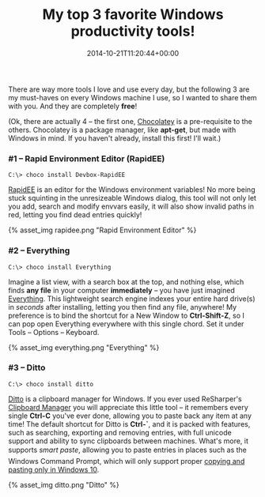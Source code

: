 ﻿---
title: My top 3 favorite Windows productivity tools!
date: 2014-10-21T11:20:44+00:00
---
There are way more tools I love and use every day, but the following 3 are my must-haves on every Windows machine I use, so I wanted to share them with you. And they are completely **free**!

<!-- more -->

(Ok, there are actually 4 &ndash; the first one, [Chocolatey](https://chocolatey.org/) is a pre-requisite to the others. Chocolatey is a package manager, like **apt-get**, but made with Windows in mind. If you haven't already, install this first! I'll wait.)

### #1 &ndash; Rapid Environment Editor (RapidEE)

<div class="nuget-badge">
  <code>C:\&gt; choco install Devbox-RapidEE</code>
</div>

[RapidEE](http://www.rapidee.com) is an editor for the Windows environment variables! No more being stuck squinting in the unresizeable Windows dialog, this tool will not only let you add, search and modify envvars easily, it will also show invalid paths in red, letting you find dead entries quickly!

{% asset_img rapidee.png "Rapid Environment Editor" %}

### #2 &ndash; Everything

<div class="nuget-badge">
  <code>C:\&gt; choco install Everything</code>
</div>

Imagine a list view, with a search box at the top, and nothing else, which finds **any file** in your computer **immediately** &ndash; you have just imagined [Everything](http://www.voidtools.com/). This lightweight search engine indexes your entire hard drive(s) in _seconds_ after installing, letting you then find any file, anywhere! My preference is to bind the shortcut for a New Window to **Ctrl-Shift-Z**, so I can pop open Everything everywhere with this single chord. Set it under Tools &ndash; Options &ndash; Keyboard.

{% asset_img everything.png "Everything" %}

### #3 &ndash; Ditto

<div class="nuget-badge">
  <code>C:\&gt; choco install ditto</code>
</div>

[Ditto](http://ditto-cp.sourceforge.net/) is a clipboard manager for Windows. If you ever used ReSharper's [Clipboard Manager](https://www.jetbrains.com/resharper/webhelp/Coding_Assistance__Multiple_Entries_Clipboard.html) you will appreciate this little tool &ndash; it remembers every single **Ctrl-C** you've ever done, allowing you to paste back any item at any time! The default shortcut for Ditto is **Ctrl-\`**, and it is packed with features, such as searching, exporting and removing entries, with full unicode support and ability to sync clipboards between machines. What's more, it supports *smart paste*, allowing you to paste entries in places such as the Windows Command Prompt, which will only support proper [copying and pasting only in Windows 10](http://www.hanselman.com/blog/Windows10GetsAFreshCommandPromptAndLotsOfHotkeys.aspx).

{% asset_img ditto.png "Ditto" %}